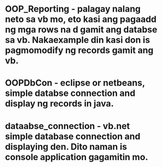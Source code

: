 # OOP_Reporting - palagay nalang neto sa vb mo, eto kasi ang pagaadd ng mga rows na d gamit ang databse sa vb. Nakaexample din kasi don is pagmomodify ng records gamit ang vb.
# OOPDbCon - eclipse or netbeans, simple databse connection and display ng records in java.
# dataabse_connection - vb.net simple database connection and displaying den. Dito naman is console application gagamitin mo.
